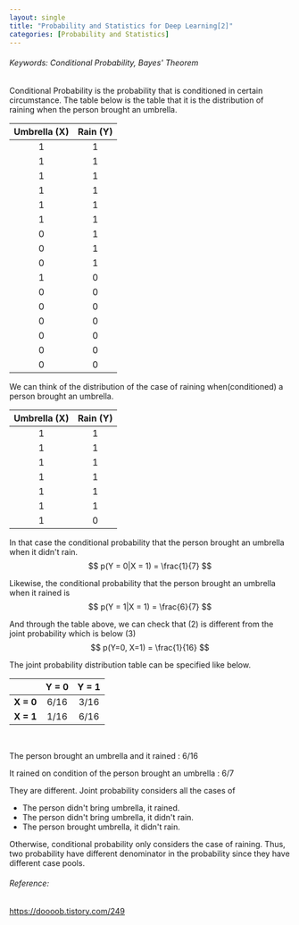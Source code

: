 ```yaml
---
layout: single
title: "Probability and Statistics for Deep Learning[2]"
categories: [Probability and Statistics]
---
```


###### Keywords: Conditional Probability, Bayes' Theorem



Conditional Probability is the probability that is conditioned in certain circumstance. The table below is the table that it is the distribution of raining when the person brought an umbrella.

| Umbrella (X) | Rain (Y) |
| :----------: | :------: |
|      1       |    1     |
|      1       |    1     |
|      1       |    1     |
|      1       |    1     |
|      1       |    1     |
|      1       |    1     |
|      0       |    1     |
|      0       |    1     |
|      0       |    1     |
|      1       |    0     |
|      0       |    0     |
|      0       |    0     |
|      0       |    0     |
|      0       |    0     |
|      0       |    0     |
|      0       |    0     |



We can think of the distribution of the case of raining when(conditioned) a person brought an umbrella.

| Umbrella (X) | Rain (Y) |
| :----------: | :------: |
|      1       |    1     |
|      1       |    1     |
|      1       |    1     |
|      1       |    1     |
|      1       |    1     |
|      1       |    1     |
|      1       |    0     |



In that case the conditional probability that the person brought an umbrella when it didn't rain.
$$
p(Y = 0|X = 1) = \frac{1}{7}
$$



Likewise, the conditional probability that the person brought an umbrella when it rained is 
$$
p(Y = 1|X = 1) = \frac{6}{7}
$$



And through the table above, we can check that (2) is different from the joint probability which is below (3) 
$$
p(Y=0, X=1) = \frac{1}{16}
$$


The joint probability distribution table can be specified like below.

|           | Y = 0 | Y = 1 |
| :-------: | :---: | :---: |
| **X = 0** | 6/16  | 3/16  |
| **X = 1** | 1/16  | 6/16  |

​	



The person brought an umbrella and it rained                   : 6/16

It rained on condition of the person brought an umbrella  : 6/7

They are different. Joint probability considers all the cases of

- The person didn't bring umbrella, it rained.
-  The person didn't bring umbrella, it didn't rain.
-  The person brought umbrella, it didn't rain.



Otherwise, conditional probability only considers the case of raining. Thus, two probability have different denominator in the probability since they have different case pools.



###### Reference:

https://doooob.tistory.com/249

